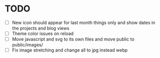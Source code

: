 # TODO
- [ ] New icon should appear for last month things only and show dates in the projects and blog views
- [ ] Theme color issues on reload
- [ ] Move javascript and svg to its own files and move public to public/images/
- [ ] Fix image stretching and change all to jpg instead webp
